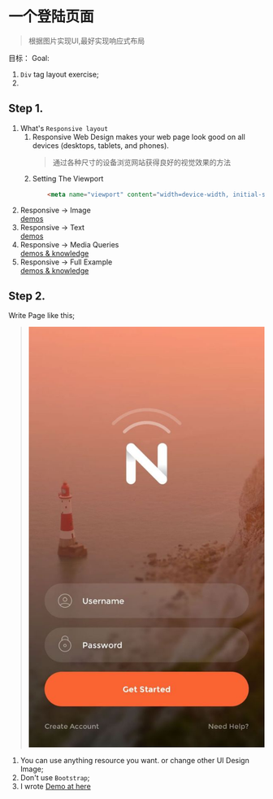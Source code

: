 # 一个登陆页面
> 根据图片实现UI,最好实现响应式布局


目标：
Goal:
1. `Div` tag layout exercise;
2.


## Step 1.
1. What's `Responsive layout`
    1. Responsive Web Design makes your web page look good on all devices (desktops, tablets, and phones).
        > 通过各种尺寸的设备浏览网站获得良好的视觉效果的方法
    2. Setting The Viewport
        >
        ```html
            <meta name="viewport" content="width=device-width, initial-scale=1.0">
        ```
2. Responsive -> Image  
    [demos](./samples/responsive_images.html)
3. Responsive -> Text  
    [demos](./samples/responsive_text.html)
4. Responsive -> Media Queries  
    [demos & knowledge](./samples/responsive_media_queries.html)
5. Responsive -> Full Example  
    [demos & knowledge](./samples/responsive_full.html)
    
## Step 2.
Write Page like this;
> ![Page UI](./sample.jpg)  

1. You can use anything resource you want. or change other UI Design Image;
2. Don't use `Bootstrap`;
3. I wrote [Demo at here](./responsive_homework/index.html)